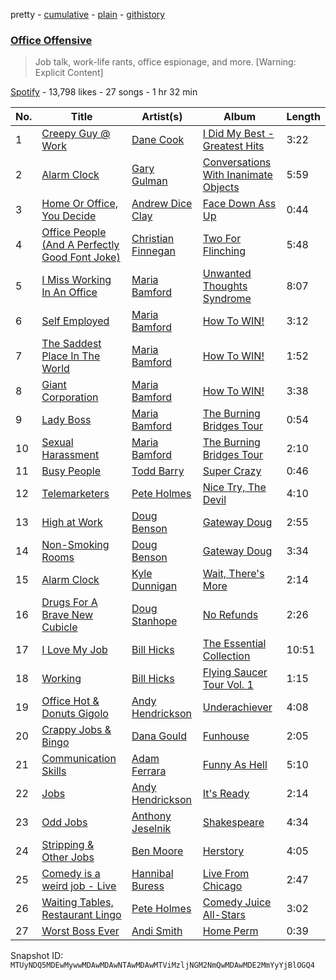 pretty - [cumulative](/playlists/cumulative/37i9dQZF1DXdEXmWwCHnI5.md) - [plain](/playlists/plain/37i9dQZF1DXdEXmWwCHnI5) - [githistory](https://github.githistory.xyz/mackorone/spotify-playlist-archive/blob/main/playlists/plain/37i9dQZF1DXdEXmWwCHnI5)

### [Office Offensive](https://open.spotify.com/playlist/37i9dQZF1DXdEXmWwCHnI5)

> Job talk, work\-life rants, office espionage, and more\. \[Warning: Explicit Content\]

[Spotify](https://open.spotify.com/user/spotify) - 13,798 likes - 27 songs - 1 hr 32 min

| No. | Title | Artist(s) | Album | Length |
|---|---|---|---|---|
| 1 | [Creepy Guy @ Work](https://open.spotify.com/track/195feLuw6nZ1RP3OIS4nMy) | [Dane Cook](https://open.spotify.com/artist/6RAiPa076RxBeTBxWO8Xfh) | [I Did My Best \- Greatest Hits](https://open.spotify.com/album/13Qo4umsHfZIAnbPiJdu4P) | 3:22 |
| 2 | [Alarm Clock](https://open.spotify.com/track/1mo66yHKJustLsSIwzEv36) | [Gary Gulman](https://open.spotify.com/artist/1e6dQzOjEh1eHhme10gUjm) | [Conversations With Inanimate Objects](https://open.spotify.com/album/4cWgeuXwUTFB18uAy3JADS) | 5:59 |
| 3 | [Home Or Office, You Decide](https://open.spotify.com/track/6RHrQuUrdu0qGym6dzG0Q2) | [Andrew Dice Clay](https://open.spotify.com/artist/1KrDd8tfcITeBIHGXXIx4s) | [Face Down Ass Up](https://open.spotify.com/album/34etX2h85suzm2M9DTsa7p) | 0:44 |
| 4 | [Office People \(And A Perfectly Good Font Joke\)](https://open.spotify.com/track/0NTv0rd71ormOyAcuWeRQ7) | [Christian Finnegan](https://open.spotify.com/artist/4Nwg6u4aPLC7lRbDOQ0pzn) | [Two For Flinching](https://open.spotify.com/album/6HLrkVSjV1E9KEcZ9UiYBM) | 5:48 |
| 5 | [I Miss Working In An Office](https://open.spotify.com/track/4XZRMjOdjoD5y5GXAeftdX) | [Maria Bamford](https://open.spotify.com/artist/6s99GPG9mopI5PNippBKgO) | [Unwanted Thoughts Syndrome](https://open.spotify.com/album/1FAWsFvqHeoqTAE3iibXCz) | 8:07 |
| 6 | [Self Employed](https://open.spotify.com/track/2C5JXQNCy1ksh6vNlApMdF) | [Maria Bamford](https://open.spotify.com/artist/7bF1kZnhlO55twMXqZQIhX) | [How To WIN!](https://open.spotify.com/album/2x8kOugRLDcwlwBkh4FETg) | 3:12 |
| 7 | [The Saddest Place In The World](https://open.spotify.com/track/7gU79E9ArAfwQBHA6rrTYo) | [Maria Bamford](https://open.spotify.com/artist/7bF1kZnhlO55twMXqZQIhX) | [How To WIN!](https://open.spotify.com/album/2x8kOugRLDcwlwBkh4FETg) | 1:52 |
| 8 | [Giant Corporation](https://open.spotify.com/track/0dmLAb1fohcwX8nuKJtQaG) | [Maria Bamford](https://open.spotify.com/artist/7bF1kZnhlO55twMXqZQIhX) | [How To WIN!](https://open.spotify.com/album/2x8kOugRLDcwlwBkh4FETg) | 3:38 |
| 9 | [Lady Boss](https://open.spotify.com/track/0qml1rSZsEWMqbBUahu35N) | [Maria Bamford](https://open.spotify.com/artist/7bF1kZnhlO55twMXqZQIhX) | [The Burning Bridges Tour](https://open.spotify.com/album/0vAftMiQxf7PIiNE7XUMaa) | 0:54 |
| 10 | [Sexual Harassment](https://open.spotify.com/track/4TQXNRkgnZLWBJEgz1nsyx) | [Maria Bamford](https://open.spotify.com/artist/7bF1kZnhlO55twMXqZQIhX) | [The Burning Bridges Tour](https://open.spotify.com/album/0vAftMiQxf7PIiNE7XUMaa) | 2:10 |
| 11 | [Busy People](https://open.spotify.com/track/44FVyoT3aFxxprrCCgNQbi) | [Todd Barry](https://open.spotify.com/artist/0i5tBhcOplutWfWG482CYh) | [Super Crazy](https://open.spotify.com/album/2yh7HPED9RQYlRFPWILXNc) | 0:46 |
| 12 | [Telemarketers](https://open.spotify.com/track/6tIfLRqGeg2MuXLuSICmg6) | [Pete Holmes](https://open.spotify.com/artist/0H3gJcwMo5LSuwN6QuB5dz) | [Nice Try, The Devil](https://open.spotify.com/album/3fDj2PKfI0HPjuILdZMJiu) | 4:10 |
| 13 | [High at Work](https://open.spotify.com/track/3uKPCLmE0H5GpkJ4bHOdyI) | [Doug Benson](https://open.spotify.com/artist/0VxJIeWiVEKVinnkusea8P) | [Gateway Doug](https://open.spotify.com/album/3qJuI1BRN1FhklErB1yPnl) | 2:55 |
| 14 | [Non\-Smoking Rooms](https://open.spotify.com/track/0sISXK8xH9wL1XswnX0p6R) | [Doug Benson](https://open.spotify.com/artist/0VxJIeWiVEKVinnkusea8P) | [Gateway Doug](https://open.spotify.com/album/3qJuI1BRN1FhklErB1yPnl) | 3:34 |
| 15 | [Alarm Clock](https://open.spotify.com/track/7Ke3278Eb1oKmnZmZSvAAS) | [Kyle Dunnigan](https://open.spotify.com/artist/4IVDPPI5DlTTQVbaTB1cYv) | [Wait, There's More](https://open.spotify.com/album/1uUeQSxzQy2kuJxZndrYgv) | 2:14 |
| 16 | [Drugs For A Brave New Cubicle](https://open.spotify.com/track/5vkfvDlCLnSsrjJHf2qUfO) | [Doug Stanhope](https://open.spotify.com/artist/3z278gCXrOgHQFGPq9q5Uf) | [No Refunds](https://open.spotify.com/album/6kbCW5ssJjFrDpNDBkeU0k) | 2:26 |
| 17 | [I Love My Job](https://open.spotify.com/track/1yJ0cjmLGjbwQxoWT0PUZJ) | [Bill Hicks](https://open.spotify.com/artist/0uoySDfSlj0gRR8I8Xg3lY) | [The Essential Collection](https://open.spotify.com/album/0YYpowxkAVUUqahqHw6ovR) | 10:51 |
| 18 | [Working](https://open.spotify.com/track/4K0X8DXuBegqyt1Iio1tgZ) | [Bill Hicks](https://open.spotify.com/artist/0uoySDfSlj0gRR8I8Xg3lY) | [Flying Saucer Tour Vol\. 1](https://open.spotify.com/album/11GBmWJmCUN57yuiMu6DuG) | 1:15 |
| 19 | [Office Hot & Donuts Gigolo](https://open.spotify.com/track/5DpbheVEDEbBa65NGjWHxM) | [Andy Hendrickson](https://open.spotify.com/artist/4CtIDyahzIAizNs5X4cn9Y) | [Underachiever](https://open.spotify.com/album/2FBmFciyJlHMToStDoEFBu) | 4:08 |
| 20 | [Crappy Jobs & Bingo](https://open.spotify.com/track/4gCcaBxOyKsZo03dC6agWR) | [Dana Gould](https://open.spotify.com/artist/1e1hMHJbMgb1QNtBg2edHA) | [Funhouse](https://open.spotify.com/album/5iKbAkimxQIOX0APsEw1Hc) | 2:05 |
| 21 | [Communication Skills](https://open.spotify.com/track/12vGYvXEuJgOwS7xdKJnB1) | [Adam Ferrara](https://open.spotify.com/artist/6lMyRBxRoF2BJfZWPp7lvY) | [Funny As Hell](https://open.spotify.com/album/6oytJynRytfvCuzkQqbPIV) | 5:10 |
| 22 | [Jobs](https://open.spotify.com/track/45dYo4BWpi7Nzw6AMjRbMt) | [Andy Hendrickson](https://open.spotify.com/artist/4CtIDyahzIAizNs5X4cn9Y) | [It's Ready](https://open.spotify.com/album/2htFPOFf4EchZWxdqwbsan) | 2:14 |
| 23 | [Odd Jobs](https://open.spotify.com/track/4c5CRcfsOMqWdlvoOfEfqs) | [Anthony Jeselnik](https://open.spotify.com/artist/320IRZ1nffhXLLcs2CSX20) | [Shakespeare](https://open.spotify.com/album/59B3qbzgjlU2ISSdeDCy31) | 4:34 |
| 24 | [Stripping & Other Jobs](https://open.spotify.com/track/7fcUADcmxGU1ziCrvDE5vM) | [Ben Moore](https://open.spotify.com/artist/4ecHkh1KQAt4EsJnLjEmfS) | [Herstory](https://open.spotify.com/album/1VqcMxJVL1sdqISupU7U29) | 4:05 |
| 25 | [Comedy is a weird job \- Live](https://open.spotify.com/track/0mRS7tovbCKPWuqUsmsWXx) | [Hannibal Buress](https://open.spotify.com/artist/4GIqbOr0FgE9qmJ31kVYdD) | [Live From Chicago](https://open.spotify.com/album/2Wb1AbdmWvSVDVImbnzNzN) | 2:47 |
| 26 | [Waiting Tables, Restaurant Lingo](https://open.spotify.com/track/0P4vWgNqiTBKXBLf4ncYTY) | [Pete Holmes](https://open.spotify.com/artist/0H3gJcwMo5LSuwN6QuB5dz) | [Comedy Juice All\-Stars](https://open.spotify.com/album/0ZWBEtEhNVLsRFazbXDGNS) | 3:02 |
| 27 | [Worst Boss Ever](https://open.spotify.com/track/6Q9RYhS0vPQcVuZRuERASC) | [Andi Smith](https://open.spotify.com/artist/7r2RiE4MXUY1ICdA3gEHRv) | [Home Perm](https://open.spotify.com/album/0OmTpSZ5OphvnhGRSONSd1) | 0:39 |

Snapshot ID: `MTUyNDQ5MDEwMywwMDAwMDAwNTAwMDAwMTViMzljNGM2NmQwMDAwMDE2MmYyYjBlOGQ4`